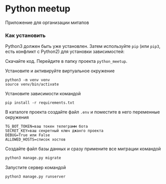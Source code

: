 # Python meetup

Приложение для организации митапов

### Как установить

Python3 должен быть уже установлен. Затем используйте `pip` (или `pip3`, есть конфликт с Python2) для установки зависимостей:

Скачайте код. Перейдите в папку проекта `python_meetup`.

Установите и активируйте виртуальное окружение
```commandline
python3 -m venv venv
source venv/bin/activate
```
Установите зависимости командой
```commandline
pip install -r requirements.txt
```
В каталоге проекта создайте файл `.env` и поместите в него переменные окружения
```commandline
TG_BOT_TOKEN=ваш токен телеграмм бота
SECRET_KEY=ваш секретный ключ джанго проекта
DEBUG=True или False
ALLOWED_HOSTS=список хостов
```

Создайте файл базы данных и сразу примените все миграции командой
```python
python3 manage.py migrate
```
Запустите сервер командой
```python
python3 manage.py runserver
```